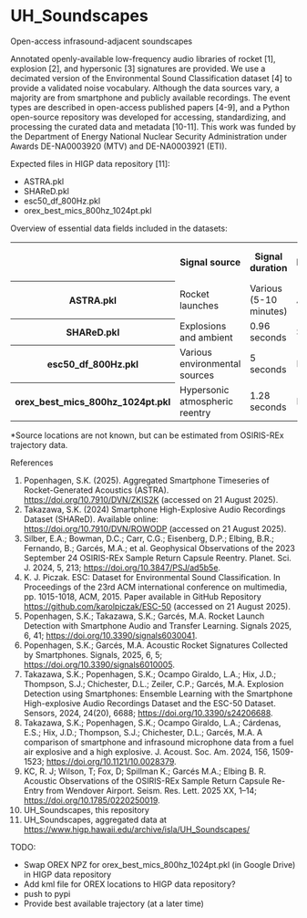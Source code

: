# UH_Soundscapes

Open-access infrasound-adjacent soundscapes

Annotated openly-available low-frequency audio libraries of rocket [1], explosion [2], and hypersonic [3] signatures are provided. We use a decimated version of the Environmental Sound Classification dataset [4] to provide a validated noise vocabulary. Although the data sources vary, a majority are from smartphone and publicly available recordings. The event types are described in open-access published papers [4-9], and a Python open-source repository was developed for accessing, standardizing, and processing the curated data and metadata [10-11]. This work was funded by the Department of Energy National Nuclear Security Administration under Awards DE-NA0003920 (MTV) and DE-NA0003921 (ETI).

Expected files in HIGP data repository [11]:
- ASTRA.pkl
- SHAReD.pkl
- esc50_df_800Hz.pkl
- orex_best_mics_800hz_1024pt.pkl

Overview of essential data fields included in the datasets:
<table>
  <tr>
    <th></th>
    <th>Signal source</th>
<th>Signal duration</th>
    <th>Source locations included</th>
    <th>Station locations included</th>
  </tr>
  <tr>
    <th>ASTRA.pkl</th>
    <td>Rocket launches</td>
    <td>Various (5-10 minutes)</td>
    <td>All</td>
    <td>All</td>
  </tr>
  <tr>
    <th>SHAReD.pkl</th>
    <td>Explosions and ambient</td>
    <td>0.96 seconds</td>
    <td>Some</td>
    <td>Some</td>
  </tr>
<tr>
    <th>esc50_df_800Hz.pkl</th>
    <td>Various environmental sources</td>
    <td>5 seconds</td>
    <td>None</td>
    <td>None</td>
  </tr>
<tr>
    <th>orex_best_mics_800hz_1024pt.pkl</th>
    <td>Hypersonic atmospheric reentry</td>
    <td>1.28 seconds</td>
    <td>None*</td>
    <td>All</td>
  </tr>
</table>
*Source locations are not known, but can be estimated from OSIRIS-REx trajectory data.

References
1.	Popenhagen, S.K. (2025).  Aggregated Smartphone Timeseries of Rocket-Generated Acoustics (ASTRA). https://doi.org/10.7910/DVN/ZKIS2K (accessed on 21 August 2025).
2.	Takazawa, S.K. (2024) Smartphone High-Explosive Audio Recordings Dataset (SHAReD). Available online: https://doi.org/10.7910/DVN/ROWODP (accessed on 21 August 2025).
3.	Silber, E.A.; Bowman, D.C.; Carr, C.G.; Eisenberg, D.P.; Elbing, B.R.; Fernando, B.; Garcés, M.A.; et al. Geophysical Observations of the 2023 September 24 OSIRIS-REx Sample Return Capsule Reentry. Planet. Sci. J. 2024, 5, 213; https://doi.org/10.3847/PSJ/ad5b5e.
4.	K. J. Piczak. ESC: Dataset for Environmental Sound Classification. In Proceedings of the 23rd ACM international conference on multimedia, pp. 1015-1018, ACM, 2015. Paper available in GitHub Repository https://github.com/karolpiczak/ESC-50 (accessed on 21 August 2025).
5.	Popenhagen, S.K.; Takazawa, S.K.; Garcés, M.A. Rocket Launch Detection with Smartphone Audio and Transfer Learning. Signals 2025, 6, 41; https://doi.org/10.3390/signals6030041.
6.	Popenhagen, S.K.; Garcés, M.A. Acoustic Rocket Signatures Collected by Smartphones. Signals, 2025, 6, 5; https://doi.org/10.3390/signals6010005.
7.	Takazawa, S.K.; Popenhagen, S.K.; Ocampo Giraldo, L.A.; Hix, J.D.; Thompson, S.J.; Chichester, D.L.; Zeiler, C.P.; Garcés, M.A. Explosion Detection using Smartphones: Ensemble Learning with the Smartphone High-explosive Audio Recordings Dataset and the ESC-50 Dataset. Sensors, 2024, 24(20), 6688; https://doi.org/10.3390/s24206688.
8.	Takazawa, S.K.; Popenhagen, S.K.; Ocampo Giraldo, L.A.; Cárdenas, E.S.; Hix, J.D.; Thompson, S.J.; Chichester, D.L.; Garcés, M.A. A comparison of smartphone and infrasound microphone data from a fuel air explosive and a high explosive. J. Acoust. Soc. Am. 2024, 156, 1509-1523; https://doi.org/10.1121/10.0028379.
9.	KC, R. J; Wilson, T; Fox, D; Spillman K.; Garcés M.A.; Elbing B. R. Acoustic Observations of the OSIRIS-REx Sample Return Capsule Re-Entry from Wendover Airport. Seism. Res. Lett. 2025 XX, 1–14; https://doi.org/10.1785/0220250019.
10.	UH_Soundscapes, this repository
11.	UH_Soundscapes, aggregated data at https://www.higp.hawaii.edu/archive/isla/UH_Soundscapes/


TODO:
- Swap OREX NPZ for orex_best_mics_800hz_1024pt.pkl (in Google Drive) in HIGP data repository
- Add kml file for OREX locations to HIGP data repository?
- push to pypi
- Provide best available trajectory (at a later time)